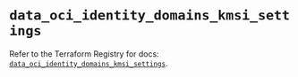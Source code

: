 # `data_oci_identity_domains_kmsi_settings`

Refer to the Terraform Registry for docs: [`data_oci_identity_domains_kmsi_settings`](https://registry.terraform.io/providers/oracle/oci/6.18.0/docs/data-sources/identity_domains_kmsi_settings).
